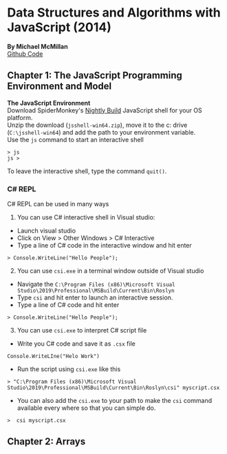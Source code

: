 # Data Structures and Algorithms with JavaScript (2014)
__By Michael McMillan__   
[Github Code](https://github.com/oreillymedia/data_structures_and_algorithms_using_javascript)  

## Chapter 1: The JavaScript Programming Environment and Model  
__The JavaScript Environment__  
Download SpiderMonkey's [Nightly Build](https://archive.mozilla.org/pub/firefox/nightly/latest-mozilla-central/) JavaScript shell for your OS platform.  
Unzip the download (`jsshell-win64.zip`), move it to the c: drive (`C:\jsshell-win64`) and add the path to your environment variable.  
Use the `js` command to start an interactive shell
```
> js  
js >
```
To leave the interactive shell, type the command `quit()`.

### C# REPL
C# REPL can be used in many ways  
1. You can use C# interactive shell in Visual studio:
  * Launch visual studio
  * Click on View > Other Windows > C# Interactive  
  * Type a line of C# code in the interactive window and hit enter
  ```
  > Console.WriteLine("Hello People");
  ```
2. You can use `csi.exe` in a terminal window outside of Visual studio
  * Navigate the `C:\Program Files (x86)\Microsoft Visual Studio\2019\Professional\MSBuild\Current\Bin\Roslyn`
  * Type `csi` and hit enter to launch an interactive session.
  * Type a line of C# code and hit enter
  ```
  > Console.WriteLine("Hello People");
  ```
3. You can use `csi.exe` to interpret C# script file
  * Write you C# code and save it as `.csx` file
  ```
  Console.WriteLIne("Helo Work")
  ```
  * Run the script using `csi.exe` like this
  ```
  > "C:\Program Files (x86)\Microsoft Visual Studio\2019\Professional\MSBuild\Current\Bin\Roslyn\csi" myscript.csx
  ```
  * You can also add the `csi.exe` to your path to make the `csi` command available every where so that you can simple do.  
  ```
  >  csi myscript.csx
  ```

## Chapter 2: Arrays
